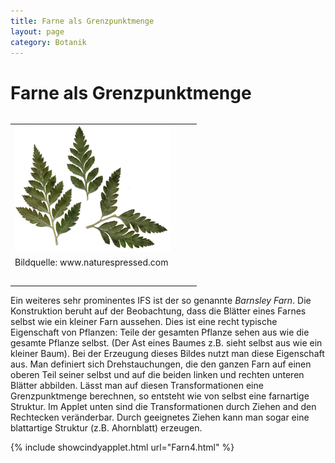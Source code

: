 ```yaml
---
title: Farne als Grenzpunktmenge
layout: page
category: Botanik
---
```

<div class="content"><h1><a name="Farne_als_Grenzpunktmenge"></a> Farne als Grenzpunktmenge </h1>
<p></p>
<p></p>
<table  align="left"><tr><td><img src="images/BotanikE6/FarnX.png" alt="FarnX.png" width='250' height='202' /></td><td width="20"></td></tr><tr><td>Bildquelle: www.naturespressed.com</td></tr><tr><td height="20"></td></tr></table>
<p></p>
Ein weiteres sehr prominentes IFS ist der so genannte <em>Barnsley Farn</em>.
Die Konstruktion beruht auf der Beobachtung, dass die Blätter eines Farnes selbst wie ein
kleiner Farn aussehen. Dies ist eine recht typische Eigenschaft von Pflanzen: Teile der gesamten Pflanze sehen aus wie die gesamte Pflanze selbst.
(Der Ast eines Baumes z.B. sieht selbst aus wie ein kleiner Baum). Bei der Erzeugung dieses Bildes nutzt man diese Eigenschaft aus. Man
definiert sich Drehstauchungen, die den ganzen Farn auf einen oberen Teil seiner selbst und auf die beiden linken und rechten unteren Blätter
abbilden. Lässt man auf diesen Transformationen eine Grenzpunktmenge berechnen, so entsteht wie von selbst eine
farnartige Struktur. Im Applet unten sind die Transformationen durch Ziehen and den Rechtecken veränderbar.
Durch geeignetes Ziehen kann man sogar eine blattartige Struktur (z.B. Ahornblatt) erzeugen.
<p></p>
<p></p>
{% include showcindyapplet.html url="Farn4.html" %}

  